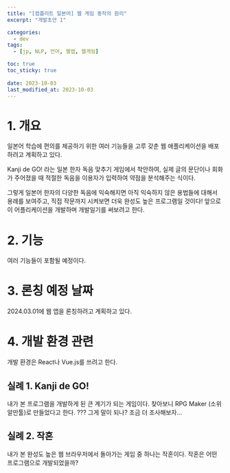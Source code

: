 ```yaml
---
title: "[컴플리트 일본어] 웹 게임 동작의 원리"
excerpt: "개발초안 1"

categories:
  - dev
tags:
  - [jp, NLP, 언어, 웹앱, 웹게임]

toc: true
toc_sticky: true
 
date: 2023-10-03
last_modified_at: 2023-10-03
---
```


# 1. 개요
일본어 학습에 편의를 제공하기 위한 여러 기능들을 고루 갖춘 웹 애플리케이션을 배포하려고 계획하고 있다.

Kanji de GO! 라는 일본 한자 독음 맞추기 게임에서 착안하여, 실제 글의 문단이나 회화가 주어졌을 때 적절한 독음을 이용자가 입력하여 약점을 분석해주는 식이다.

그렇게 일본어 한자의 다양한 독음에 익숙해지면 아직 익숙하지 않은 용법들에 대해서 용례를 보여주고, 직접 작문까지 시켜보면 더욱 완성도 높은 프로그램일 것이다! 앞으로 이 어플리케이션을 개발하며 개발일기를 써보려고 한다.
# 2. 기능

여러 기능들이 포함될 예정이다.
# 3. 론칭 예정 날짜

2024.03.01에 웹 앱을 론칭하려고 계획하고 있다.

# 4. 개발 환경 관련

개발 환경은 React나 Vue.js를 쓰려고 한다.

## 실례 1. Kanji de GO!
내가 본 프로그램을 개발하게 된 큰 계기가 되는 게임이다.
찾아보니 RPG Maker (소위 알만툴)로 만들었다고 한다.
??? 그게 말이 되나?
조금 더 조사해보자...
## 실례 2. 작혼
내가 본 완성도 높은 웹 브라우저에서 돌아가는 게임 중 하나는 작혼이다.
작혼은 어떤 프로그램으로 개발되었을까?